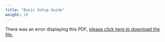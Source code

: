 ```yaml
---
title: "Basic Setup Guide"
weight: 10
---
```


<object data="https://www.truenas.com/docs/files/RSeriesBSG1.2.pdf" type="application/pdf" width="95%" height="1000">
  There was an error displaying this PDF, <a href="https://www.truenas.com/docs/files/RSeriesBSG1.2.pdf">please click here to download the file.</a>
</object>
